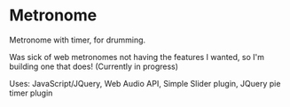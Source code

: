 # Metronome
Metronome with timer, for drumming. 

Was sick of web metronomes not having the features I wanted, so I'm building one that does! (Currently in progress)

Uses: JavaScript/JQuery, Web Audio API, Simple Slider plugin, JQuery pie timer plugin
